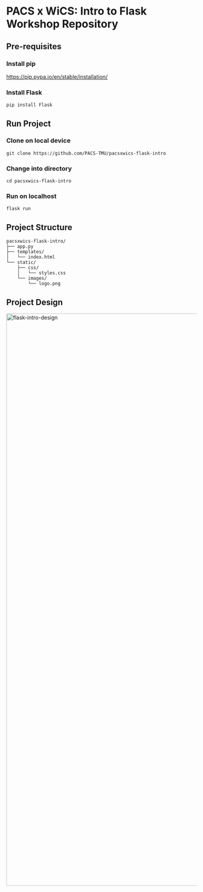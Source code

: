 # PACS x WiCS: Intro to Flask Workshop Repository

## Pre-requisites
### Install pip
https://pip.pypa.io/en/stable/installation/
### Install Flask
```
pip install Flask
```

## Run Project
### Clone on local device
```
git clone https://github.com/PACS-TMU/pacsxwics-flask-intro
```
### Change into directory
```
cd pacsxwics-flask-intro
```
### Run on localhost
```
flask run
```

## Project Structure
```
pacsxwics-flask-intro/
├── app.py
├── templates/
│   └── index.html
└── static/
    ├── css/
    │   └── styles.css
    └── images/
        └── logo.png
```
## Project Design
<img width="1512" alt="flask-intro-design" src="https://github.com/user-attachments/assets/c7d13969-5239-4168-8eeb-cc4afdabac3c">
